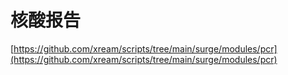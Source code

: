 # 核酸报告

[https://github.com/xream/scripts/tree/main/surge/modules/pcr](https://github.com/xream/scripts/tree/main/surge/modules/pcr)
